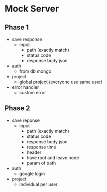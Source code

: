 # Mock Server

## Phase 1

- save response
  - input
    - path (exactly match)
    - status code
    - response body json
- auth
  - from db mongo
- project
  - global project (everyone use same user)
- error handler
  - custom error

## Phase 2

- save reponse
  - input
    - path (exactly match)
    - status code
    - response body json
    - response time
    - header
    - have root and leave node
    - param of path
- auth
  - google login
- project
  - individual per user
  